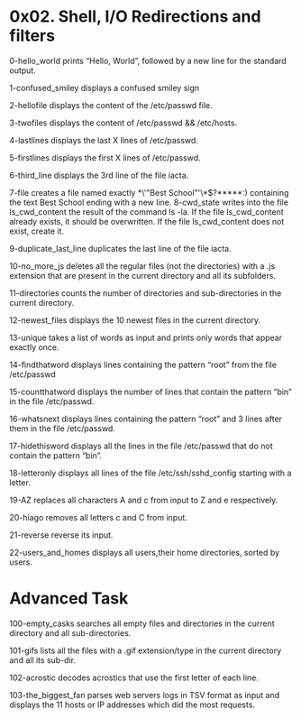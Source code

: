 # 0x02. Shell, I/O Redirections and filters

0-hello_world prints “Hello, World”, followed by a new line for the standard output.

1-confused_smiley displays a confused smiley sign

2-hellofile displays the content of the /etc/passwd file.

3-twofiles displays the content of /etc/passwd && /etc/hosts.

4-lastlines displays the last X lines of /etc/passwd.

5-firstlines displays the first X lines of /etc/passwd.

6-third_line displays the 3rd line of the file iacta.

7-file creates a file named exactly \*\\'"Best School"\'\\*$\?\*\*\*\*\*:) containing the text Best School ending with a new line.
8-cwd_state writes into the file ls_cwd_content the result of the command ls -la. If the file ls_cwd_content already exists, it should be overwritten. If the file ls_cwd_content does not exist, create it.

9-duplicate_last_line duplicates the last line of the file iacta.

10-no_more_js deletes all the regular files (not the directories) with a .js extension that are present in the current directory and all its subfolders.

11-directories counts the number of directories and sub-directories in the current directory.

12-newest_files displays the 10 newest files in the current directory.

13-unique takes a list of words as input and prints only words that appear exactly once.

14-findthatword displays lines containing the pattern “root” from the file /etc/passwd

15-countthatword displays the number of lines that contain the pattern “bin” in the file /etc/passwd.

16-whatsnext displays lines containing the pattern “root” and 3 lines after them in the file /etc/passwd.

17-hidethisword displays all the lines in the file /etc/passwd that do not contain the pattern “bin”.

18-letteronly displays all lines of the file /etc/ssh/sshd_config starting with a letter.

19-AZ replaces all characters A and c from input to Z and e respectively.

20-hiago removes all letters c and C from input.

21-reverse reverse its input.

22-users_and_homes displays all users,their home directories, sorted by users.

# Advanced Task

100-empty_casks searches all empty files and directories in the current directory and all sub-directories.

101-gifs lists all the files with a .gif extension/type in the current directory and all its sub-dir.

102-acrostic decodes acrostics that use the first letter of each line.

103-the_biggest_fan parses web servers logs in TSV format as input and displays the 11 hosts or IP addresses which did the most requests.

